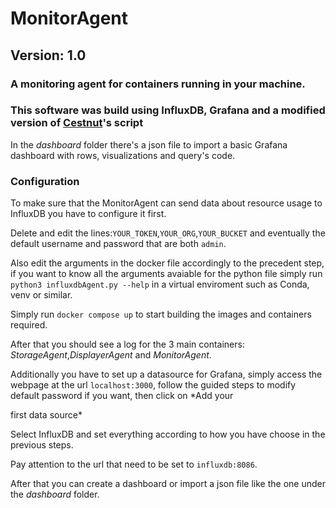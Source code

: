 # MonitorAgent
## Version: 1.0
### A monitoring agent for containers running in your machine.
### This software was build using InfluxDB, Grafana and a modified version of [Cestnut](https://github.com/Cestnut/DockerResourcesDisplayer-Container)'s script
In the *dashboard* folder there's a json file to import a basic Grafana dashboard with rows, visualizations and query's code.

### Configuration
To make sure that the MonitorAgent can send data about resource usage to InfluxDB you have to configure it first.

Delete and edit the lines:`YOUR_TOKEN`,`YOUR_ORG`,`YOUR_BUCKET` and eventually the default username and password that are both `admin`.

Also edit the arguments in the docker file accordingly to the precedent step, if you want to know all the arguments avaiable for the python file simply run `python3 influxdbAgent.py --help` in a virtual enviroment such as Conda, venv or similar.

Simply run `docker compose up` to start building the images and containers required.

After that you should see a log for the 3 main containers: *StorageAgent*,*DisplayerAgent* and *MonitorAgent*.

Additionally you have to set up a datasource for Grafana, simply access the webpage at the url `localhost:3000`, follow the guided steps to modify default password if you want, then click on *Add your 

first data source*

Select InfluxDB and set everything according to how you have choose in the previous steps.

Pay attention to the url that need to be set to `influxdb:8086`.

After that you can create a dashboard or import a json file like the one under the *dashboard* folder.
